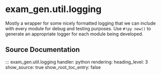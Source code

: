 # exam_gen.util.logging

Mostly a wrapper for some nicely formatted logging that we can include with
every module for debug and testing purposes. Use `#!py new()` to generate an
appropriate logger for each module being developed.

## Source Documentation

::: exam_gen.util.logging
    handler: python
    rendering:
      heading_level: 3
      show_source: true
      show_root_toc_entry: false

